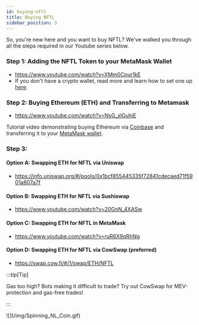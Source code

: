 ```yaml
---
id: buying-nftl
title: Buying NFTL
sidebar_position: 3
---
```


So, you're new here and you want to buy NFTL? We've walked you through all the steps required in our Youtube series below.

### Step 1: Adding the NFTL Token to your MetaMask Wallet

- https://www.youtube.com/watch?v=XMm0Cpur1kE
- If you don't have a crypto wallet, read more and learn how to set one up [here](/docs/guides/set-up).

### Step 2: Buying Ethereum (ETH) and Transferring to Metamask

- https://www.youtube.com/watch?v=NsG_xlGuhjE

Tutorial video demonstrating buying Ethereum via [Coinbase](https://www.coinbase.com/) and transferring it to your [MetaMask wallet](https://metamask.io/download/).

### Step 3:

#### Option A: Swapping ETH for NFTL via Uniswap

- https://info.uniswap.org/#/pools/0x1bcf855445335f72841cdecaed71f5901a807a7f

#### Option B: Swapping ETH for NFTL via Sushiswap

- https://www.youtube.com/watch?v=20GnN_4XASw

#### Option C: Swapping ETH for NFTL in MetaMask

- https://www.youtube.com/watch?v=ruR6X9qRhNg

#### Option D: Swapping ETH for NFTL via CowSwap (preferred)

- https://swap.cow.fi/#/1/swap/ETH/NFTL

:::tip[Tip]

Gas too high? Bots making it difficult to trade? Try out CowSwap for MEV-protection and gas-free trades!

:::

<div style={{ maxWidth: 300, margin: 'auto' }}>![](/img/Spinning_NL_Coin.gif)</div>
